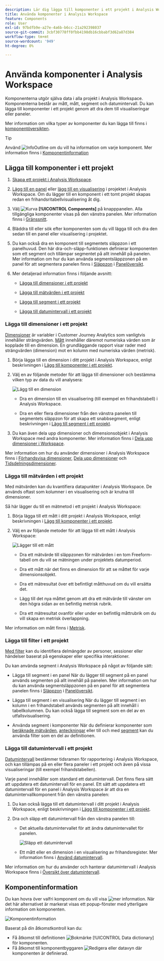 ```yaml
---
description: Lär dig lägga till komponenter i ett projekt i Analysis Workspace
title: Använda komponenter i Analysis Workspace
feature: Components
role: User
exl-id: 97bdfb9e-a27e-4a6b-b6cc-21a292398037
source-git-commit: 3cbf30778ff0fbb4198db16cbbabf3d62a87d384
workflow-type: tm+mt
source-wordcount: '949'
ht-degree: 0%

---
```


# Använda komponenter i Analysis Workspace

Komponenterna utgör själva data i alla projekt i Analysis Workspace. Komponenterna består av mått, mått, segment och datumintervall. Du kan lägga till komponenter i ett projekt genom att dra dem till visualiseringar eller paneler.

Mer information om vilka typer av komponenter du kan lägga till finns i [komponentöversikten](/help/components/overview.md).

>[!TIP]
>
>Använd ![InfoOutline](/help/assets/icons/InfoOutline.svg) om du vill ha information om varje komponent. Mer information finns i [Komponentinformation](#component-info)

## Lägga till komponenter i ett projekt

1. [Skapa ett projekt i Analysis Workspace](/help/analysis-workspace/build-workspace-project/create-projects.md).

1. [Lägg till en panel](/help/analysis-workspace/c-panels/panels.md#create-a-panel) eller [lägg till en visualisering](/help/analysis-workspace/visualizations/freeform-analysis-visualizations.md#add-visualizations-to-a-panel) i projektet i Analysis Workspace. Om du lägger till en komponent i ett tomt projekt skapas redan en frihandsritabellvisualisering åt dig.

1. Välj ![Kurva](/help/assets/icons/Curate.svg) **[!UICONTROL Components]** på knapppanelen. Alla tillgängliga komponenter visas på den vänstra panelen. Mer information finns i [Gränssnitt](/help/analysis-workspace/home.md#interface).

1. Bläddra till eller sök efter komponenten som du vill lägga till och dra den sedan till en panel eller visualisering i projektet.

1. Du kan också dra en komponent till segmentets släppzon i ett panelhuvud. Den här dra-och-släpp-funktionen definierar komponenten som ett segment och tillämpar segmentet på allt innehåll på panelen.
Mer information om hur du kan använda segmentsläppzonen på en panel för att segmentera panelen finns i [Släppzon](/help/analysis-workspace/c-panels/panels.md#drop-zone) i [Panelöversikt](/help/analysis-workspace/c-panels/panels.md).

1. Mer detaljerad information finns i följande avsnitt:

   * [Lägga till dimensioner i ett projekt](#add-dimensions-to-a-project)

   * [Lägga till mätvärden i ett projekt](#add-metrics-to-a-project)

   * [Lägga till segment i ett projekt](#add-segments-to-a-project)

   * [Lägga till datumintervall i ett projekt](#add-date-ranges-to-a-project)

### Lägga till dimensioner i ett projekt

[Dimensioner](/help/components/dimensions/overview.md) är variabler i Customer Journey Analytics som vanligtvis innehåller strängvärden. [Mått](/help/components/calc-metrics/calc-metr-overview.md) innehåller däremot numeriska värden som är kopplade till en dimension. En grundläggande rapport visar rader med strängvärden (dimension) mot en kolumn med numeriska värden (metrisk).

1. Börja lägga till en dimension i ditt projekt i Analysis Workspace, enligt beskrivningen i [Lägg till komponenter i ett projekt](#add-components-to-a-project).

1. Välj en av följande metoder för att lägga till dimensioner och bestämma vilken typ av data du vill analysera:

   ![Lägg till en dimension](/help/components/assets/add-dimension.gif)

   * Dra en dimension till en visualisering (till exempel en frihandstabell) i Analysis Workspace.

   * Dra en eller flera dimensioner från den vänstra panelen till segmentets släppzon för att skapa ett snabbsegment, enligt beskrivningen i [Lägg till segment i ett projekt](#add-filters-to-a-project).

1. Du kan även dela upp dimensioner och dimensionsobjekt i Analysis Workspace med andra komponenter. Mer information finns i [Dela upp dimensioner i Workspace](/help/components/dimensions/t-breakdown-fa.md).

Mer information om hur du använder dimensioner i Analysis Workspace finns i [Förhandsvisa dimensioner](/help/components/dimensions/view-dimensions.md), [Dela upp dimensioner](/help/components/dimensions/t-breakdown-fa.md) och [Tidsdelningsdimensioner](/help/components/dimensions/time-parting-dimensions.md).

### Lägga till mätvärden i ett projekt

Med mätvärden kan du kvantifiera datapunkter i Analysis Workspace. De används oftast som kolumner i en visualisering och är knutna till dimensioner.

Så här lägger du till en mätmetod i ett projekt i Analysis Workspace:

1. Börja lägga till ett mått i ditt projekt i Analysis Workspace, enligt beskrivningen i [Lägg till komponenter i ett projekt](#add-components-to-a-project).



1. Välj en av följande metoder för att lägga till ett mått i Analysis Workspace:

   ![Lägger till ett mått](/help/components/assets/add-metric.gif)

   * Dra ett mätvärde till släppzonen för mätvärden i en tom Freeform-tabell om du vill se mätningen under projektets datumperiod.

   * Dra ett mått när det finns en dimension för att se måttet för varje dimensionsobjekt.

   * Dra ett mätresultat över ett befintligt måtthuvud om du vill ersätta det.

   * Lägg till det nya måttet genom att dra ett mätvärde till vänster om den högra sidan av en befintlig metrisk rubrik.

   * Dra ett mätresultat ovanför eller under en befintlig måttrubrik om du vill skapa en metrisk överlappning.


Mer information om mått finns i [Metrisk](/help/components/apply-create-metrics.md).

### Lägga till filter i ett projekt

[Med filter](/help/components/filters/filters-overview.md) kan du identifiera delmängder av personer, sessioner eller händelser baserat på egenskaper eller specifika interaktioner.

Du kan använda segment i Analysis Workspace på något av följande sätt:

* Lägga till segment i en panel
När du lägger till segment på en panel används segmenten på allt innehåll på panelen.
Mer information om hur du kan använda segmentsläppzonen på en panel för att segmentera panelen finns i [Släppzon](/help/analysis-workspace/c-panels/panels.md#drop-zone) i [Panelöversikt](/help/analysis-workspace/c-panels/panels.md).

* Lägga till segment i en visualisering
När du lägger till segment i en kolumn i en frihandstabell används segmenten på allt innehåll i tabellkolumnen. Du kan också lägga till segment som en del av en utfallsvisualisering.

* Använda segment i komponenter
När du definierar komponenter som [beräknade mätvärden](/help/components/calc-metrics/cm-workflow/metrics-with-segments.md), [anteckningar](/help/components/annotations/create-annotations.md#annotation-builder) eller till och med [segment](/help/components/filters/filter-builder.md) kan du använda filter som en del av definitionen.


### Lägga till datumintervall i ett projekt

[Datumintervall](/help/components/date-ranges/overview.md) bestämmer tidsramen för rapportering i Analysis Workspace, och kan tillämpas på en eller flera paneler i ett projekt och även på vissa visualiseringar (till exempel frihandstabellen).

Varje panel innehåller som standard ett datumintervall. Det finns flera sätt att uppdatera ett datumintervall för en panel. Ett sätt att uppdatera ett datumintervall för en panel i Analysis Workspace är att dra en datumintervallkomponent från den vänstra panelen:

1. Du kan också lägga till ett datumintervall i ditt projekt i Analysis Workspace, enligt beskrivningen i [Lägg till komponenter i ett projekt](#add-components-to-a-project).

1. Dra och släpp ett datumintervall från den vänstra panelen till:

   * Det aktuella datumintervallet för att ändra datumintervallet för panelen.

     ![Släpp ett datumintervall](assets/add-date-range.gif)

   * Ett mått eller en dimension i en visualisering av frihandsregister. Mer information finns i [Använd datumintervall](/help/components/date-ranges/overview.md#use-date-ranges).

Mer information om hur du använder och hanterar datumintervall i Analysis Workspace finns i [Översikt över datumintervall](/help/components/date-ranges/overview.md).

## Komponentinformation

Du kan hovra över valfri komponent om du vill visa ![mer information](/help/assets/icons/InfoOutline.svg). När det här alternativet är markerat visas ett popup-fönster med ytterligare information om komponenten.

![Komponentinformation](assets/component-info.png)

Baserat på din åtkomstkontroll kan du:

* Få åtkomst till definitionen ![Bokmärke](/help/assets/icons/Bookmark.svg) [!UICONTROL Data dictionary] för komponenten.
* Få åtkomst till komponentbyggaren ![Redigera](/help/assets/icons/Edit.svg) eller datavyn där komponenten är definierad.
